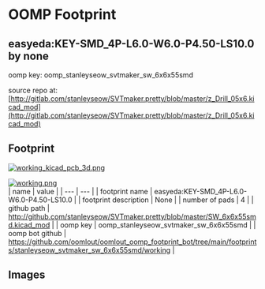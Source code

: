 # OOMP Footprint  
## easyeda:KEY-SMD_4P-L6.0-W6.0-P4.50-LS10.0  by none  
  
oomp key: oomp_stanleyseow_svtmaker_sw_6x6x55smd  
  
source repo at: [http://gitlab.com/stanleyseow/SVTmaker.pretty/blob/master/z_Drill_05x6.kicad_mod](http://gitlab.com/stanleyseow/SVTmaker.pretty/blob/master/z_Drill_05x6.kicad_mod)  
## Footprint  
  
[![working_kicad_pcb_3d.png](working_kicad_pcb_3d_600.png)](working_kicad_pcb_3d.png)  
  
[![working.png](working_600.png)](working.png)  
| name | value | 
| --- | --- | 
| footprint name | easyeda:KEY-SMD_4P-L6.0-W6.0-P4.50-LS10.0 | 
| footprint description | None | 
| number of pads | 4 | 
| github path | http://github.com/stanleyseow/SVTmaker.pretty/blob/master/SW_6x6x55smd.kicad_mod | 
| oomp key | oomp_stanleyseow_svtmaker_sw_6x6x55smd | 
| oomp bot github | https://github.com/oomlout/oomlout_oomp_footprint_bot/tree/main/footprints/stanleyseow_svtmaker_sw_6x6x55smd/working | 
## Images  
